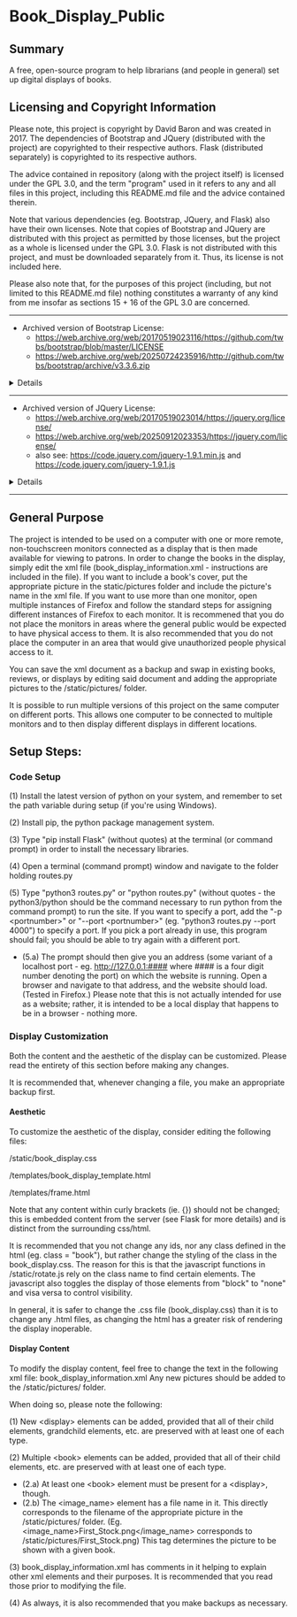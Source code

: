 # Book_Display_Public

## Summary
A free, open-source program to help librarians (and people in general) set up digital displays of books.


## Licensing and Copyright Information
Please note, this project is copyright by David Baron and was created in 2017.  The dependencies of Bootstrap and JQuery (distributed with the project) are copyrighted to their respective authors. Flask (distributed separately) is copyrighted to its respective authors.

The advice contained in repository (along with the project itself) is licensed under the GPL 3.0, and the term "program" used in it refers to any and all files in this project, including this README.md file and the advice contained therein.

Note that various dependencies (eg. Bootstrap, JQuery, and Flask) also have their own licenses.  Note that copies of Bootstrap and JQuery are distributed with this project as permitted by those licenses, but the project as a whole is licensed under the GPL 3.0.  Flask is not distributed with this project, and must be downloaded separately from it.  Thus, its license is not included here.

Please also note that, for the purposes of this project (including, but not limited to this README.md file) nothing constitutes a warranty of any kind from me insofar as sections 15 + 16 of the GPL 3.0 are concerned.

---
- Archived version of Bootstrap License:
  - https://web.archive.org/web/20170519023116/https://github.com/twbs/bootstrap/blob/master/LICENSE
  - https://web.archive.org/web/20250724235916/http://github.com/twbs/bootstrap/archive/v3.3.6.zip

<details>
I've quoted bootstrap's MIT License below from the above-linked zip file.  Please, make sure to double-check and verify.

"
The MIT License (MIT)

Copyright (c) 2011-2015 Twitter, Inc

Permission is hereby granted, free of charge, to any person obtaining a copy
of this software and associated documentation files (the "Software"), to deal
in the Software without restriction, including without limitation the rights
to use, copy, modify, merge, publish, distribute, sublicense, and/or sell
copies of the Software, and to permit persons to whom the Software is
furnished to do so, subject to the following conditions:

The above copyright notice and this permission notice shall be included in
all copies or substantial portions of the Software.

THE SOFTWARE IS PROVIDED "AS IS", WITHOUT WARRANTY OF ANY KIND, EXPRESS OR
IMPLIED, INCLUDING BUT NOT LIMITED TO THE WARRANTIES OF MERCHANTABILITY,
FITNESS FOR A PARTICULAR PURPOSE AND NONINFRINGEMENT. IN NO EVENT SHALL THE
AUTHORS OR COPYRIGHT HOLDERS BE LIABLE FOR ANY CLAIM, DAMAGES OR OTHER
LIABILITY, WHETHER IN AN ACTION OF CONTRACT, TORT OR OTHERWISE, ARISING FROM,
OUT OF OR IN CONNECTION WITH THE SOFTWARE OR THE USE OR OTHER DEALINGS IN
THE SOFTWARE.
"
</details>

---

- Archived version of JQuery License:
  - https://web.archive.org/web/20170519023014/https://jquery.org/license/
  - https://web.archive.org/web/20250912023353/https://jquery.com/license/
  - also see: https://code.jquery.com/jquery-1.9.1.min.js and https://code.jquery.com/jquery-1.9.1.js
<details>

Please make sure to check the full license at the links - relevant information may not end up included below.

The quote from the first above link states in part:

"
Projects referencing this document are released under the terms of the MIT license.

The MIT License is simple and easy to understand and it places almost no restrictions on what you can do with the Project.

You are free to use the Project in any other project (even commercial projects) as long as the copyright header is left intact.
"

However, I'm not entirely sure if that is correct.  (See: https://web.archive.org/web/20250914213224/https://stackoverflow.com/questions/25709190/including-jquery-in-a-public-project-license )  The source at the link indicates that one may well be obligated to reproduce and distribute the permission notice in the MIT License as well.  Please note that bootstrap's license is also MIT and is included above; obviously the copyright information must change (see copyright notice in the jquery-1.9.1.js for the notice for JQuery), but I do not see why the permission notice would, given the information at the above links.  Thus, I hope in noting such that I have fulfilled the quoted obligation above and any obligation coming from the license, whichever may apply.  In any event, please refer to JQuery's website for further details.  I am not a lawyer and cannot give legal advice.

</details>

---

## General Purpose
The project is intended to be used on a computer with one or more remote, non-touchscreen monitors connected as a display that is then made available for viewing to patrons. In order to change the books in the display, simply edit the xml file (book_display_information.xml - instructions are included in the file).  If you want to include a book's cover, put the appropriate picture in the static/pictures folder and include the picture's name in the xml file.  If you want to use more than one monitor, open multiple instances of Firefox and follow the standard steps for assigning different instances of Firefox to each monitor.  It is recommened that you do not place the monitors in areas where the general public would be expected to have physical access to them.  It is also recommended that you do not place the computer in an area that would give unauthorized people physical access to it.

You can save the xml document as a backup and swap in existing books, reviews, or displays by editing said document and adding the appropriate pictures to the /static/pictures/ folder.

It is possible to run multiple versions of this project on the same computer on different ports.  This allows one computer to be connected to multiple monitors and to then display different displays in different locations.

## Setup Steps:

### Code Setup 

(1) Install the latest version of python on your system, and remember to set the path variable during setup (if you're using Windows).

(2) Install pip, the python package management system.

(3) Type "pip install Flask" (without quotes) at the terminal (or command prompt) in order to install the necessary libraries. 

(4) Open a terminal (command prompt) window and navigate to the folder holding routes.py

(5) Type "python3 routes.py" or "python routes.py" (without quotes - the python3/python should be the command necessary to run python from the command prompt) to run the site. If you want to specify a port, add the "-p &lt;portnumber&gt;" or "--port &lt;portnumber&gt;" (eg. "python3 routes.py --port 4000") to specify a port.  If you pick a port already in use, this program should fail; you should be able to try again with a different port.

- (5.a) The prompt should then give you an address (some variant of a localhost port - eg. http://127.0.0.1:#### where #### is a four digit number denoting the port) on which the website is running. Open a browser and navigate to that address, and the website should load. (Tested in Firefox.) Please note that this is not actually intended for use as a website; rather, it is intended to be a local display that happens to be in a browser - nothing more.

### Display Customization

Both the content and the aesthetic of the display can be customized.  Please read the entirety of this section before making any changes.

It is recommended that, whenever changing a file, you make an appropriate backup first.

#### Aesthetic

To customize the aesthetic of the display, consider editing the following files:

/static/book_display.css

/templates/book_display_template.html

/templates/frame.html

Note that any content within curly brackets (ie. {}) should not be changed; this is embedded content from the server (see Flask for more details) and is distinct from the surrounding css/html.

It is recommended that you not change any ids, nor any class defined in the html (eg. class = "book"), but rather change the styling of the class in the book_display.css.  The reason for this is that the javascript functions in /static/rotate.js rely on the class name to find certain elements.  The javascript also toggles the display of those elements from "block" to "none" and visa versa to control visibility.

In general, it is safer to change the .css file (book_display.css) than it is to change any .html files, as changing the html has a greater risk of rendering the display inoperable.

#### Display Content

To modify the display content, feel free to change the text in the following xml file: book_display_information.xml
Any new pictures should be added to the /static/pictures/ folder.

When doing so, please note the following:

(1) New &lt;display&gt; elements can be added, provided that all of their child elements, grandchild elements, etc. are preserved with at least one of each type.

(2) Multiple &lt;book&gt; elements can be added, provided that all of their child elements, etc. are preserved with at least one of each type.
- (2.a) At least one &lt;book&gt; element must be present for a &lt;display&gt;, though.
- (2.b) The &lt;image_name&gt; element has a file name in it.  This directly corresponds to the filename of the appropriate picture in the /static/pictures/ folder.  (Eg. &lt;image_name&gt;First_Stock.png&lt;/image_name&gt; corresponds to /static/pictures/First_Stock.png) This tag determines the picture to be shown with a given book.

(3) book_display_information.xml has comments in it helping to explain other xml elements and their purposes.  It is recommended that you read those prior to modifying the file.

(4) As always, it is also recommended that you make backups as necessary.


